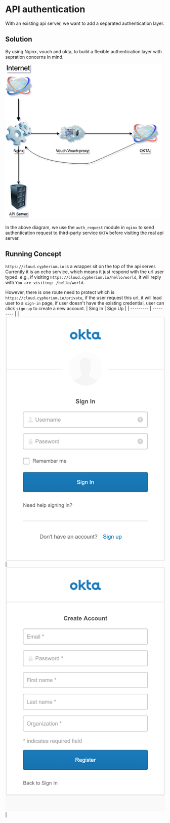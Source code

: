 # API authentication

With an existing api server, we want to add a separated authentication layer.

## Solution

By using Nginx, vouch and okta, to build a flexible authentication layer with sepration concerns in mind.

![Whole structure Diagram](./whole-structure.png)

In the above diagram, we use the `auth_request` module in `nginx` to send authentication request to third-party service `OKTA` before visiting the real api server.

## Running Concept

`https://cloud.cypherium.io` is a wrapper sit on the top of the api server. Currently it is an echo service, which means it just respond with the url user typed. e.g., if visiting `https://cloud.cypherium.io/hello/world`, it will reply with `You are visiting: /hello/world`.

However, there is one route need to protect which is `https://cloud.cypherium.io/private`, if the user request this url, it will lead user to a `sign-in` page, if user doesn't have the existing credential, user can click `sign-up` to create a new account.
| Sing In | Sign Up |
| --------- | --------- |
| ![Sign in](./sign-in.png) |![Sign up](./sign-up.png) |
